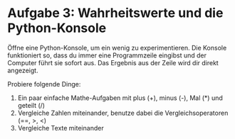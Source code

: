 # Aufgabe 3: Wahrheitswerte und die Python-Konsole

Öffne eine Python-Konsole, um ein wenig zu experimentieren. Die Konsole funktioniert so, dass du immer eine
Programmzeile eingibst und der Computer führt sie sofort aus. Das Ergebnis aus der Zeile wird dir direkt angezeigt.

Probiere folgende Dinge:

1. Ein paar einfache Mathe-Aufgaben mit plus (+), minus (-), Mal (*) und geteilt (/)
2. Vergleiche Zahlen miteinander, benutze dabei die Vergleichsoperatoren (==, >, <)
3. Vergleiche Texte miteinander
